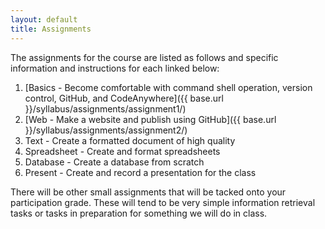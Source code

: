 ```yaml
---
layout: default
title: Assignments
---
```


The assignments for the course are listed as follows and specific information and instructions for each linked below:

1. [Basics - Become comfortable with command shell operation, version control, GitHub, and CodeAnywhere]({{ base.url }}/syllabus/assignments/assignment1/)
2. [Web - Make a website and publish using GitHub]({{ base.url }}/syllabus/assignments/assignment2/)
3. Text - Create a formatted document of high quality
4. Spreadsheet - Create and format spreadsheets
5. Database - Create a database from scratch
6. Present - Create and record a presentation for the class 

There will be other small assignments that will be tacked onto your participation grade. 
These will tend to be very simple information retrieval tasks or tasks in preparation for something we will do in class. 